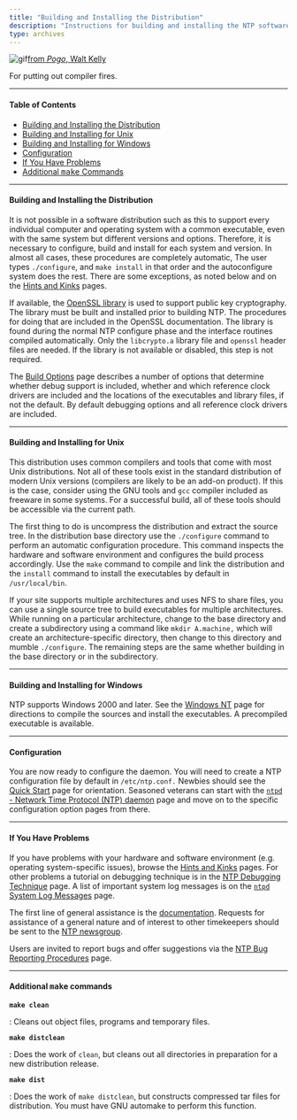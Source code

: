 ```yaml
---
title: "Building and Installing the Distribution"
description: "Instructions for building and installing the NTP software distribution from source."
type: archives
---
```


![gif](/documentation/pic/beaver.gif)[from _Pogo_, Walt Kelly](/reflib/pictures/)

For putting out compiler fires.

* * *

#### Table of Contents

*   [Building and Installing the Distribution](/documentation/4.2.8-series/build/#building-and-installing-the-distribution)
*   [Building and Installing for Unix](/documentation/4.2.8-series/build/#building-and-installing-for-unix)
*   [Building and Installing for Windows](/documentation/4.2.8-series/build/#building-and-installing-for-windows)
*   [Configuration](/documentation/4.2.8-series/build/#configuration)
*   [If You Have Problems](/documentation/4.2.8-series/build/#if-you-have-problems)
*   [Additional <tt>make</tt> Commands](/documentation/4.2.8-series/build/#additional-ttmakett-commands)

* * *

#### Building and Installing the Distribution

It is not possible in a software distribution such as this to support every individual computer and operating system with a common executable, even with the same system but different versions and options. Therefore, it is necessary to configure, build and install for each system and version. In almost all cases, these procedures are completely automatic, The user types <code>./configure</code>, and <code>make install</code> in that order and the autoconfigure system does the rest. There are some exceptions, as noted below and on the [Hints and Kinks](/documentation/4.2.8-series/hints/) pages.

If available, the [OpenSSL library](https://www.openssl.org) is used to support public key cryptography. The library must be built and installed prior to building NTP. The procedures for doing that are included in the OpenSSL documentation. The library is found during the normal NTP configure phase and the interface routines compiled automatically. Only the <code>libcrypto.a</code> library file and <code>openssl</code> header files are needed. If the library is not available or disabled, this step is not required.

The [Build Options](/documentation/4.2.8-series/config/) page describes a number of options that determine whether debug support is included, whether and which reference clock drivers are included and the locations of the executables and library files, if not the default. By default debugging options and all reference clock drivers are included.

* * *

#### Building and Installing for Unix

This distribution uses common compilers and tools that come with most Unix distributions. Not all of these tools exist in the standard distribution of modern Unix versions (compilers are likely to be an add-on product). If this is the case, consider using the GNU tools and <code>gcc</code> compiler included as freeware in some systems. For a successful build, all of these tools should be accessible via the current path.

The first thing to do is uncompress the distribution and extract the source tree. In the distribution base directory use the <code>./configure</code> command to perform an automatic configuration procedure. This command inspects the hardware and software environment and configures the build process accordingly. Use the <code>make</code> command to compile and link the distribution and the <code>install</code> command to install the executables by default in <code>/usr/local/bin</code>.

If your site supports multiple architectures and uses NFS to share files, you can use a single source tree to build executables for multiple architectures. While running on a particular architecture, change to the base directory and create a subdirectory using a command like <code>mkdir A.machine,</code> which will create an architecture-specific directory, then change to this directory and mumble <code>./configure</code>. The remaining steps are the same whether building in the base directory or in the subdirectory.

* * *

#### Building and Installing for Windows

NTP supports Windows 2000 and later. See the [Windows NT](/documentation/hints/winnt/) page for directions to compile the sources and install the executables. A precompiled executable is available.

* * *

#### Configuration

You are now ready to configure the daemon. You will need to create a NTP configuration file by default in <code>/etc/ntp.conf.</code> Newbies should see the [Quick Start](/documentation/4.2.8-series/quick/) page for orientation. Seasoned veterans can start with the [<code>ntpd</code> - Network Time Protocol (NTP) daemon](/documentation/4.2.8-series/ntpd/) page and move on to the specific configuration option pages from there.

* * *

#### If You Have Problems

If you have problems with your hardware and software environment (e.g. operating system-specific issues), browse the [Hints and Kinks](/documentation/4.2.8-series/hints/) pages. For other problems a tutorial on debugging technique is in the [NTP Debugging Technique](/documentation/4.2.8-series/debug/) page. A list of important system log messages is on the [<code>ntpd</code> System Log Messages](/documentation/4.2.8-series/msyslog/) page.

The first line of general assistance is the [documentation](/documentation/4.2.8-series/). Requests for assistance of a general nature and of interest to other timekeepers should be sent to the [NTP newsgroup](https://groups.google.com/g/comp.protocols.time.ntp).

Users are invited to report bugs and offer suggestions via the [NTP Bug Reporting Procedures](/documentation/4.2.8-series/bugs/) page.

* * *

#### Additional <tt>make</tt> commands

<code>**make clean**</code>

: Cleans out object files, programs and temporary files.

<code>**make distclean**</code>

: Does the work of <code>clean</code>, but cleans out all directories in preparation for a new distribution release.

<code>**make dist**</code>

: Does the work of <code>make distclean</code>, but constructs compressed tar files for distribution. You must have GNU automake to perform this function.